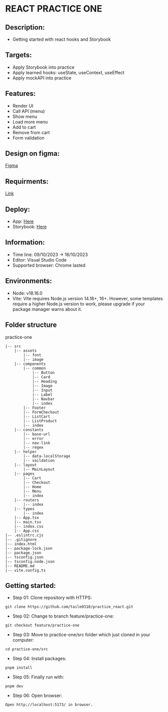 # REACT PRACTICE ONE

## Description:

- Getting started with react hooks and Storybook

## Targets:

- Apply Storybook into practice
- Apply learned hooks: useState, useContext, useEffect
- Apply mockAPI into practice

## Features:

- Render UI
- Call API (menu)
- Show menu
- Load more menu
- Add to cart
- Remove from cart
- Form validation

## Design on figma:

[Figma](<https://www.figma.com/file/f4UERtJo8ZKzQTsSQ6BX3Z/Restaurant-Website-(Shop)-(Community)?node-id=7%3A23&mode=dev>)

## Requirments:

[Link](https://docs.google.com/document/d/16mqK44TYwOQ_CTbO6kFt70ak-5gIFesOBs9JdFJytyw/edit)

## Deploy:

- App: [Here](https://practice-one-eight.vercel.app/)
- Storybook: [Here](https://practice-react-sepia.vercel.app/?path=/story/components-footer--default)

## Information:

- Time line: 09/10/2023 -> 16/10/2023
- Editor: Visual Studio Code
- Supported browser: Chrome lasted

## Environments:

- Node: v18.16.0
- Vite: Vite requires Node.js version 14.18+, 16+. However, some templates require a higher Node.js version to work, please upgrade if your package manager warns about it.

## Folder structure

practice-one

```
|-- src
    |-- assets
        |-- font
        |-- image
    |-- components
        |-- common
            |-- Button
            |-- Card
            |-- Heading
            |-- Image
            |-- Input
            |-- Label
            |-- Navbar
            |-- index
        |-- Footer
        |-- FormCheckout
        |-- ListCart
        |-- ListProduct
        |-- index
    |-- constants
        |-- base-url
        |-- error
        |-- nav-link
        |-- regex
    |-- helper
        |-- data-localStorage
        |-- vaildation
    |-- layout
        |-- MainLayout
    |-- pages
        |-- Cart
        |-- Checkout
        |-- Home
        |-- Menu
        |-- index
    |-- routers
        |-- index
    |-- types
        |-- index
    |-- App.tsx
    |-- main.tsx
    |-- index.css
    |-- App.css
|-- .eslintrc.cjs
|-- .gitignore
|-- index.html
|-- package-lock.json
|-- package.json
|-- tsconfig.json
|-- tsconfig.node.json
|-- README.md
|-- vite.config.ts
```

## Getting started:

- Step 01: Clone repository with HTTPS:

```
git clone https://github.com/taile0310/practice_react.git
```

- Step 02: Change to branch feature/practice-one:

```
git checkout feature/practice-one
```

- Step 03: Move to practice-one/src folder which just cloned in your computer:

```
cd practice-one/src
```

- Step 04: Install packages:

```
pnpm install
```

- Step 05: Finally run with:

```
pnpm dev
```

- Step 06: Open browser:

```
Open http://localhost:5173/ in browser.
```

